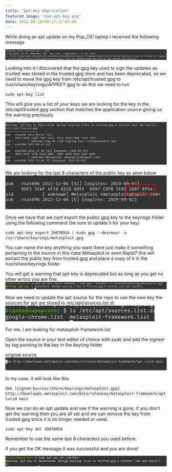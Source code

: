 ```yaml
---
title: "apt-key deprication"
featured_image: 'man-apt-key.png'
date: 2022-06-10T09:17:22-04:00
---
```


While doing an apt update on my Pop_OS! laptop I received the following message

![](apt-key_error.png)

Looking into it I discovered that the gpg key used to sign the updates as trusted was stored in the trusted.gpg store and has been deprecated, so we need to move the gpg key from /etc/apt/trusted.gpg to /usr/share/keyrings/_APPKEY_.gpg to do this we need to run

``` 
sudo apt-key list
```
This will give you a list of your keys we are looking for the key in the /etc/apt/trusted.gpg section that matches the application source giving us the warning previously

![](apt-key-list.png)

We are looking for the last 8 characters of the public key as seen below
![](ms_pub.png)

Once we have that we cant export the public gpg key to the keyrings folder using the following command (be sure to update it for your key)
```
sudo apt-key export 2007B954 | sudo gpg --dearmour -o /usr/share/keyrings/metasploit.gpg
```
You can name the key anything you want there just make it something pertaining to the source in this case Metasploit or even Rapid7
this will extract the public key from trusted.gpg and place a copy of it in the /usr/share/keyrings folder

You will get a warning that apt-key is deprecated but as long as you get no other errors you are fine.
![](apt-export.png)

Now we need to update the apt source for the repo to use the new key the sources for apt are stored in /etc/apt/sources.list.d/
![](ls-apt.png)

For me, I am looking for metasploit-framework.list

Open the source in your text editor of choice  with sudo and add the signed-by tag pointing to the key in the keyring folder

original source
![](source-before.png)

In my case, it will look like this

```
deb [signed-by=/usr/share/keyrings/metasploit.gpg] http://downloads.metasploit.com/data/releases/metasploit-framework/apt lucid main
```
Now we can do an apt update and see if the warning is gone, if you don't get the warning then you are all set and we can remove the key from trusted.gpg since it is no longer needed or used.

```
sudo apt-key del 2007B954
```
Remember to use the same last 8 characters you used before.

if you get the OK message it was successful and you are done!

![](keydel.png)